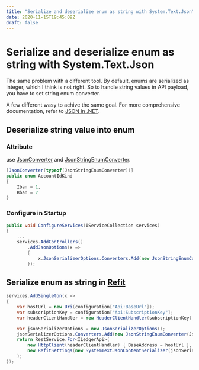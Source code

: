 ```yaml
---
title: "Serialize and deserialize enum as string with System.Text.Json"
date: 2020-11-15T19:45:09Z
draft: false
---
```

# Serialize and deserialize enum as string with System.Text.Json

The same problem with a different tool. By default, enums are serialized as integer, which I think is not right. So to handle string values in API payload, you have to set string enum converter.

A few different wasy to achive the same goal. For more comprehensive documentation, refer to [JSON in .NET](https://docs.microsoft.com/en-us/dotnet/standard/serialization/system-text-json-how-to).

## Deserialize string value into enum

### Attribute

use [JsonConverter](https://docs.microsoft.com/en-us/dotnet/api/system.text.json.serialization.jsonconverterattribute?view=netcore-3.0) and [JsonStringEnumConverter](https://docs.microsoft.com/en-us/dotnet/api/system.text.json.serialization.jsonstringenumconverter?view=netcore-3.0).

```csharp
[JsonConverter(typeof(JsonStringEnumConverter))]
public enum AccountIdKind
{
    Iban = 1,
    Bban = 2
}
```

### Configure in Startup

```csharp
public void ConfigureServices(IServiceCollection services)
{
    ...
    services.AddControllers()
        .AddJsonOptions(x =>
        {
            x.JsonSerializerOptions.Converters.Add(new JsonStringEnumConverter());
        });

```

## Serialize enum as string in [Refit](https://github.com/reactiveui/refit)

```csharp
services.AddSingleton(x =>
{
    var hostUrl = new Uri(configuration["Api:BaseUrl"]);
    var subscriptionKey = configuration["Api:SubscriptionKey"];
    var headerClientHandler = new HeaderClientHandler(subscriptionKey);

    var jsonSerializerOptions = new JsonSerializerOptions();
    jsonSerializerOptions.Converters.Add(new JsonStringEnumConverter(JsonNamingPolicy.CamelCase));
    return RestService.For<ILedgerApi>(
        new HttpClient(headerClientHandler) { BaseAddress = hostUrl },
        new RefitSettings(new SystemTextJsonContentSerializer(jsonSerializerOptions))
    );
});

```

